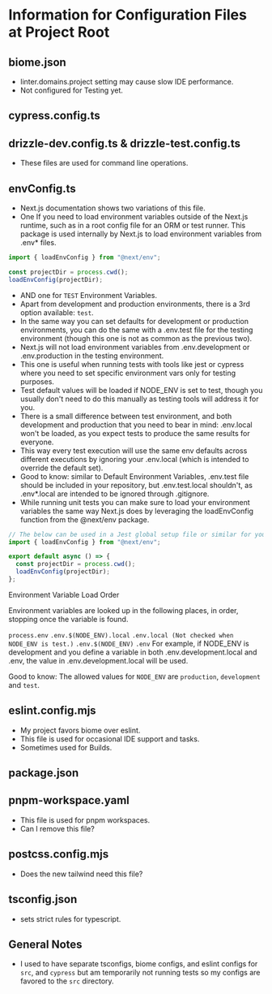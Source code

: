 # Information for Configuration Files at Project Root

## biome.json

- linter.domains.project setting may cause slow IDE performance.
- Not configured for Testing yet.

## cypress.config.ts

## drizzle-dev.config.ts & drizzle-test.config.ts

- These files are used for command line operations.

## envConfig.ts

- Next.js documentation shows two variations of this file.
- One If you need to load environment variables outside of the Next.js runtime, such as in a root config file for an ORM or test runner. This package is used internally by Next.js to load environment variables from .env\* files.

```ts
import { loadEnvConfig } from "@next/env";

const projectDir = process.cwd();
loadEnvConfig(projectDir);
```

- AND one for `TEST` Environment Variables.
- Apart from development and production environments, there is a 3rd option available: `test`.
- In the same way you can set defaults for development or production environments, you can do the same with a .env.test file for the testing environment (though this one is not as common as the previous two).
- Next.js will not load environment variables from .env.development or .env.production in the testing environment.
- This one is useful when running tests with tools like jest or cypress where you need to set specific environment vars only for testing purposes.
- Test default values will be loaded if NODE_ENV is set to test, though you usually don't need to do this manually as testing tools will address it for you.
- There is a small difference between test environment, and both development and production that you need to bear in mind: .env.local won't be loaded, as you expect tests to produce the same results for everyone.
- This way every test execution will use the same env defaults across different executions by ignoring your .env.local (which is intended to override the default set).
- Good to know: similar to Default Environment Variables, .env.test file should be included in your repository, but .env.test.local shouldn't, as .env\*.local are intended to be ignored through .gitignore.
- While running unit tests you can make sure to load your environment variables the same way Next.js does by leveraging the loadEnvConfig function from the @next/env package.

```ts
// The below can be used in a Jest global setup file or similar for your testing set-up
import { loadEnvConfig } from "@next/env";

export default async () => {
  const projectDir = process.cwd();
  loadEnvConfig(projectDir);
};
```

Environment Variable Load Order

Environment variables are looked up in the following places, in order, stopping once the variable is found.

`process.env`
`.env.$(NODE_ENV).local`
`.env.local (Not checked when NODE_ENV is test.)`
`.env.$(NODE_ENV)`
`.env`
For example, if NODE_ENV is development and you define a variable in both .env.development.local and .env, the value in .env.development.local will be used.

Good to know: The allowed values for `NODE_ENV` are `production`, `development` and `test`.

## eslint.config.mjs

- My project favors biome over eslint.
- This file is used for occasional IDE support and tasks.
- Sometimes used for Builds.

## package.json

## pnpm-workspace.yaml

- This file is used for pnpm workspaces.
- Can I remove this file?

## postcss.config.mjs

- Does the new tailwind need this file?

## tsconfig.json

- sets strict rules for typescript.

## General Notes

- I used to have separate tsconfigs, biome configs, and eslint configs for `src`, and `cypress` but am temporarily not
  running tests so my configs are favored to the `src` directory.
